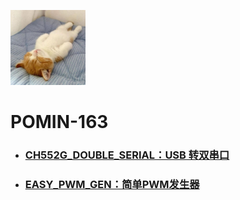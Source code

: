 <img src="..\\Other\\Avatar.jpg" width="120" height="120"></img>

# POMIN-163
- ### [CH552G_DOUBLE_SERIAL：USB 转双串口](./CH552G_DOUBLE_SERIAL/readme.md)



- ### [EASY_PWM_GEN：简单PWM发生器](./EASY_PWM_GEN/readme.md)